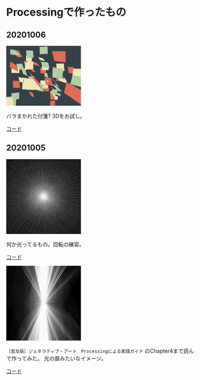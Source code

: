 # Processingで作ったもの

## 20201006
<img src="https://raw.githubusercontent.com/ato1234/processing/master/20201006/screen-0174.jpg" width="200px" />

バラまかれた付箋?
3Dをお試し。

[コード](https://github.com/ato1234/processing/blob/master/20201006/sketch_201005d.pde)


## 20201005
<img src="https://github.com/ato1234/processing/blob/master/20201005/screen-3216.jpg?raw=true" width="200px" />

何か光ってるもの。回転の練習。

[コード](https://github.com/ato1234/processing/blob/master/20201005/sketch_201004a.pde)


<img src="https://github.com/ato1234/processing/blob/master/20201005/screen-0621.jpg?raw=true" width="200px" />

`［普及版］ジェネラティブ・アート　Processingによる実践ガイド` のChapter4まで読んで作ってみた。
光の扉みたいなイメージ。

[コード](https://github.com/ato1234/processing/blob/master/20201005/sketch_201004a.pde)

